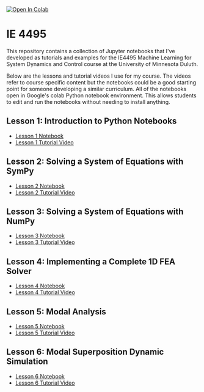 [![Open In Colab](https://colab.research.google.com/assets/colab-badge.svg)](https://colab.research.google.com/github/yongzhiqu/IE_4495/blob/master/)

# IE 4495
This repository contains a collection of Jupyter notebooks that I've developed as tutorials and examples for the IE4495 Machine Learning for System Dynamics and Control course at the University of Minnesota Duluth. 

Below are the lessons and tutorial videos I use for my course. The videos refer to course specific content but the notebooks could be a good starting point for someone developing a similar curriculum. All of the notebooks open in Google's colab Python notebook environment. This allows students to edit and run the notebooks without needing to install anything.

## Lesson 1: Introduction to Python Notebooks
* [Lesson 1 Notebook](https://colab.research.google.com/github/yongzhiqu/IE_4495/blob/master/python_notebook_tutorial.ipynb)
* [Lesson 1 Tutorial Video](https://youtu.be/UKcNBFiIGaQ)

## Lesson 2: Solving a System of Equations with SymPy
* [Lesson 2 Notebook](https://colab.research.google.com/github/yongzhiqu/IE_4495/blob/master/sympy_example_partially_completed.ipynb)
* [Lesson 2 Tutorial Video](https://youtu.be/7VuA0-NBXcc)

## Lesson 3: Solving a System of Equations with NumPy
* [Lesson 3 Notebook](https://colab.research.google.com/github/yongzhiqu/IE_4495/blob/master/numpy_example_partially_completed.ipynb)
* [Lesson 3 Tutorial Video](https://youtu.be/EQ5VLo8M434)

## Lesson 4: Implementing a Complete 1D FEA Solver
* [Lesson 4 Notebook](https://colab.research.google.com/github/yongzhiqu/IE_4495/blob/master/extension_due_to_weight_partially_completed.ipynb)
* [Lesson 4 Tutorial Video](https://youtu.be/PEU-88ekxiA)

## Lesson 5: Modal Analysis
* [Lesson 5 Notebook](https://colab.research.google.com/github/yongzhiqu/IE_4495/blob/master/modal_analysis.ipynb)
* [Lesson 5 Tutorial Video](https://youtu.be/N3MncGTTdCU)

## Lesson 6: Modal Superposition Dynamic Simulation
* [Lesson 6 Notebook](https://colab.research.google.com/github/yongzhiqu/IE_4495/blob/master/HW6_empty.ipynb)
* [Lesson 6 Tutorial Video](https://youtu.be/MYc-Dh_wpSI)
